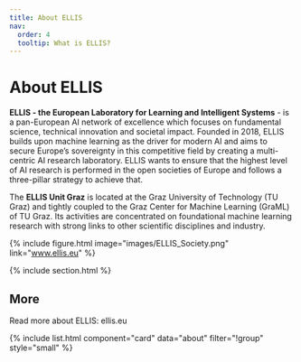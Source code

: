```yaml
---
title: About ELLIS
nav:
  order: 4
  tooltip: What is ELLIS?
---
```


# About ELLIS 

**ELLIS - the European Laboratory for Learning and Intelligent Systems** - is a pan-European AI network of excellence which focuses on fundamental science, technical innovation and societal impact. Founded in 2018, ELLIS builds upon machine learning as the driver for modern AI and aims to secure Europe’s sovereignty in this competitive field by creating a multi-centric AI research laboratory. ELLIS wants to ensure that the highest level of AI research is performed in the open societies of Europe and follows a three-pillar strategy to achieve that.

The **ELLIS Unit Graz** is located at the Graz University of Technology (TU Graz) and tightly coupled to the Graz Center for Machine Learning (GraML) of TU Graz. Its activities are concentrated on foundational machine learning research with strong links to other scientific disciplines and industry.

{% include figure.html image="images/ELLIS_Society.png" link="www.ellis.eu" %}

{% include section.html %}

## More

Read more about ELLIS: ellis.eu 

{% include list.html component="card" data="about" filter="!group" style="small" %}
